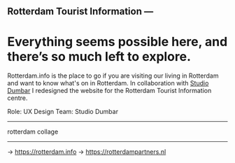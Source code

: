 ## Rotterdam Tourist Information —

# Everything seems possible here, and there’s so much left to explore.

Rotterdam.info is the place to go if you are visiting our living in Rotterdam and want to know what's on in Rotterdam. In collaboration with [Studio Dumbar](https://studiodumbar.com) I redesigned the website for the Rotterdam Tourist Information centre.

Role: UX Design
Team: Studio Dumbar

---

rotterdam collage

---

&rarr; https://rotterdam.info
&rarr; https://rotterdampartners.nl
